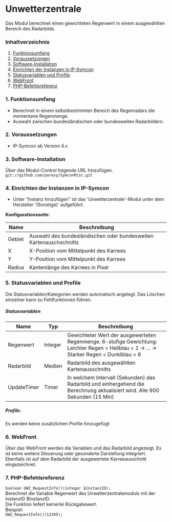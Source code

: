 # Unwetterzentrale
Das Modul berechnet einen gewichteten Regenwert in einem ausgewählten Bereich des Radarbilds.

### Inhaltverzeichnis

1. [Funktionsumfang](#1-funktionsumfang)
2. [Voraussetzungen](#2-voraussetzungen)
3. [Software-Installation](#3-software-installation)
4. [Einrichten der Instanzen in IP-Symcon](#4-einrichten-der-instanzen-in-ip-symcon)
5. [Statusvariablen und Profile](#5-statusvariablen-und-profile)
6. [WebFront](#6-webfront)
7. [PHP-Befehlsreferenz](#7-php-befehlsreferenz)

### 1. Funktionsumfang

* Berechnet in einem selbstbestimmten Bereich des Regenradars die momentane Regenmenge.
* Auswahl zwischen bundesländischen oder bundesweiten Radarbildern.


### 2. Voraussetzungen

- IP-Symcon ab Version 4.x

### 3. Software-Installation

Über das Modul-Control folgende URL hinzufügen.  
`git://github.com/paresy/SymconMisc.git`  

### 4. Einrichten der Instanzen in IP-Symcon

- Unter "Instanz hinzufügen" ist das 'Unwetterzentrale'-Modul unter dem Hersteller '(Sonstige)' aufgeführt.  

__Konfigurationsseite__:

Name   | Beschreibung
------ | ---------------------------------
Gebiet | Auswahl des bundesländischen oder bundesweiten Kartenauschschnitts
X      | X-Position vom Mittelpunkt des Karrees
Y      | Y-Position vom Mittelpunkt des Karrees
Radius | Kantenlänge des Karrees in Pixel


### 5. Statusvariablen und Profile

Die Statusvariablen/Kategorien werden automatisch angelegt. Das Löschen einzelner kann zu Fehlfunktionen führen.

##### Statusvariablen

Name        | Typ     | Beschreibung
----------- | ------- | ----------------
Regenwert   | Integer | Gewichteter Wert der ausgewerteten Regenmenge. 6-stufige Gewichtung: Leichter Regen = Hellblau = 1 -> ... -> Starker Regen = Dunklblau = 6
Radarbild   | Medien  | Radarbild des ausgewählten Kartenausschnitts
UpdateTimer | Timer   | In welchem Intervall (Sekunden) das Radarbild und einhergehend die Berechnung aktualisiert wird. Alle 900 Sekunden (15 Min)

##### Profile:

Es werden keine zusätzlichen Profile hinzugefügt

### 6. WebFront

Über das WebFront werden die Variablen und das Radarbild angezeigt. Es ist keine weitere Steuerung oder gesonderte Darstellung integriert.
Ebenfalls ist auf dem Radarbild der ausgewertete Karreeausschnitt eingezeichnet.

### 7. PHP-Befehlsreferenz

`boolean UWZ_RequestInfo()(integer $InstanzID);`  
Berechnet die Variable Regenwert des Unwetterzentralemoduls mit der InstanzID $InstanzID.  
Die Funktion liefert keinerlei Rückgabewert.  
Beispiel:  
`UWZ_RequestInfo()(12345);`